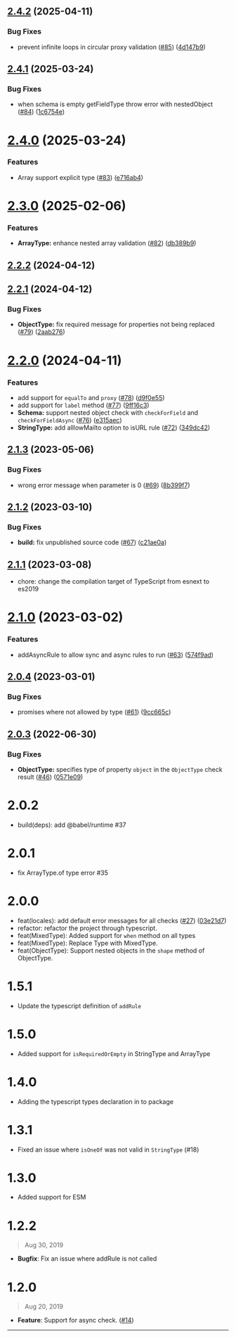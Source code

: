 ## [2.4.2](https://github.com/rsuite/schema-typed/compare/v2.4.1...v2.4.2) (2025-04-11)


### Bug Fixes

* prevent infinite loops in circular proxy validation ([#85](https://github.com/rsuite/schema-typed/issues/85)) ([4d147b9](https://github.com/rsuite/schema-typed/commit/4d147b94f8f5752530984ab1602e53eb2c0c708e))



## [2.4.1](https://github.com/rsuite/schema-typed/compare/v2.4.0...v2.4.1) (2025-03-24)


### Bug Fixes

* when schema is empty getFieldType throw error with nestedObject ([#84](https://github.com/rsuite/schema-typed/issues/84)) ([1c6754e](https://github.com/rsuite/schema-typed/commit/1c6754edfad2ba426e8610b86111c1e9c9809e04))



# [2.4.0](https://github.com/rsuite/schema-typed/compare/v2.3.0...v2.4.0) (2025-03-24)


### Features

* Array support explicit type ([#83](https://github.com/rsuite/schema-typed/issues/83)) ([e716ab4](https://github.com/rsuite/schema-typed/commit/e716ab4b9f20d66da8e3b6b1d2ae46181c59641a))



# [2.3.0](https://github.com/rsuite/schema-typed/compare/v2.2.2...v2.3.0) (2025-02-06)


### Features

* **ArrayType:** enhance nested array validation ([#82](https://github.com/rsuite/schema-typed/issues/82)) ([db389b9](https://github.com/rsuite/schema-typed/commit/db389b90a016627982202214dee23f7ee34d6de4))



## [2.2.2](https://github.com/rsuite/schema-typed/compare/2.2.1...2.2.2) (2024-04-12)



## [2.2.1](https://github.com/rsuite/schema-typed/compare/2.2.0...2.2.1) (2024-04-12)


### Bug Fixes

* **ObjectType:** fix required message for properties not being replaced ([#79](https://github.com/rsuite/schema-typed/issues/79)) ([2aab276](https://github.com/rsuite/schema-typed/commit/2aab2768994b42d3572c2d90a926329912811c80))



# [2.2.0](https://github.com/rsuite/schema-typed/compare/2.1.3...2.2.0) (2024-04-11)


### Features

* add support for `equalTo` and `proxy` ([#78](https://github.com/rsuite/schema-typed/issues/78)) ([d9f0e55](https://github.com/rsuite/schema-typed/commit/d9f0e555cf532731839584b0c036648001fe0503))
* add support for `label` method ([#77](https://github.com/rsuite/schema-typed/issues/77)) ([9ff16c3](https://github.com/rsuite/schema-typed/commit/9ff16c346d6f13caabd4910a7d920c1c11eced18))
* **Schema:** support nested object check with `checkForField` and `checkForFieldAsync` ([#76](https://github.com/rsuite/schema-typed/issues/76)) ([e315aec](https://github.com/rsuite/schema-typed/commit/e315aec657ee230f2cf235861e05b37a7eedd274))
* **StringType:** add alllowMailto option to isURL rule ([#72](https://github.com/rsuite/schema-typed/issues/72)) ([349dc42](https://github.com/rsuite/schema-typed/commit/349dc429b51db89e7b261ed24aa006435c501685))



## [2.1.3](https://github.com/rsuite/schema-typed/compare/2.1.2...2.1.3) (2023-05-06)


### Bug Fixes

* wrong error message when parameter is 0 ([#69](https://github.com/rsuite/schema-typed/issues/69)) ([8b399f7](https://github.com/rsuite/schema-typed/commit/8b399f78143dbf36dd2c837c992687c7560027b3))



## [2.1.2](https://github.com/rsuite/schema-typed/compare/2.1.1...2.1.2) (2023-03-10)


### Bug Fixes

* **build:** fix unpublished source code ([#67](https://github.com/rsuite/schema-typed/issues/67)) ([c21ae0a](https://github.com/rsuite/schema-typed/commit/c21ae0a94578907e3fdd0467e5d1a1e3ec7c4d85))



## [2.1.1](https://github.com/rsuite/schema-typed/compare/2.1.0...2.1.1) (2023-03-08)

- chore: change the compilation target of TypeScript from esnext to es2019

# [2.1.0](https://github.com/rsuite/schema-typed/compare/2.0.4...2.1.0) (2023-03-02)

### Features

- addAsyncRule to allow sync and async rules to run ([#63](https://github.com/rsuite/schema-typed/issues/63)) ([574f9ad](https://github.com/rsuite/schema-typed/commit/574f9ad973af97b8c1bae44c3fcfa3dad608c4d6))

## [2.0.4](https://github.com/rsuite/schema-typed/compare/2.0.3...2.0.4) (2023-03-01)

### Bug Fixes

- promises where not allowed by type ([#61](https://github.com/rsuite/schema-typed/issues/61)) ([9cc665c](https://github.com/rsuite/schema-typed/commit/9cc665c4f72b5a22942d351c961263c179888a7a))

## [2.0.3](https://github.com/rsuite/schema-typed/compare/2.0.2...2.0.3) (2022-06-30)

### Bug Fixes

- **ObjectType:** specifies type of property `object` in the `ObjectType` check result ([#46](https://github.com/rsuite/schema-typed/issues/46)) ([0571e09](https://github.com/rsuite/schema-typed/commit/0571e097217b0c999acaf9e5780bdd289aa46a46))

# 2.0.2

- build(deps): add @babel/runtime #37

# 2.0.1

- fix ArrayType.of type error #35

# 2.0.0

- feat(locales): add default error messages for all checks ([#27](https://github.com/rsuite/schema-typed/issues/27)) ([03e21d7](https://github.com/rsuite/schema-typed/commit/03e21d77e9a6e0cd4fddcb1adfe8c485025f246b))
- refactor: refactor the project through typescript.
- feat(MixedType): Added support for `when` method on all types
- feat(MixedType): Replace Type with MixedType.
- feat(ObjectType): Support nested objects in the `shape` method of ObjectType.

# 1.5.1

- Update the typescript definition of `addRule`

# 1.5.0

- Added support for `isRequiredOrEmpty` in StringType and ArrayType

# 1.4.0

- Adding the typescript types declaration in to package

# 1.3.1

- Fixed an issue where `isOneOf` was not valid in `StringType` (#18)

# 1.3.0

- Added support for ESM

# 1.2.2

> Aug 30, 2019

- **Bugfix**: Fix an issue where addRule is not called

# 1.2.0

> Aug 20, 2019

- **Feature**: Support for async check. ([#14])

---

[#14]: https://github.com/rsuite/rsuite/pull/14
